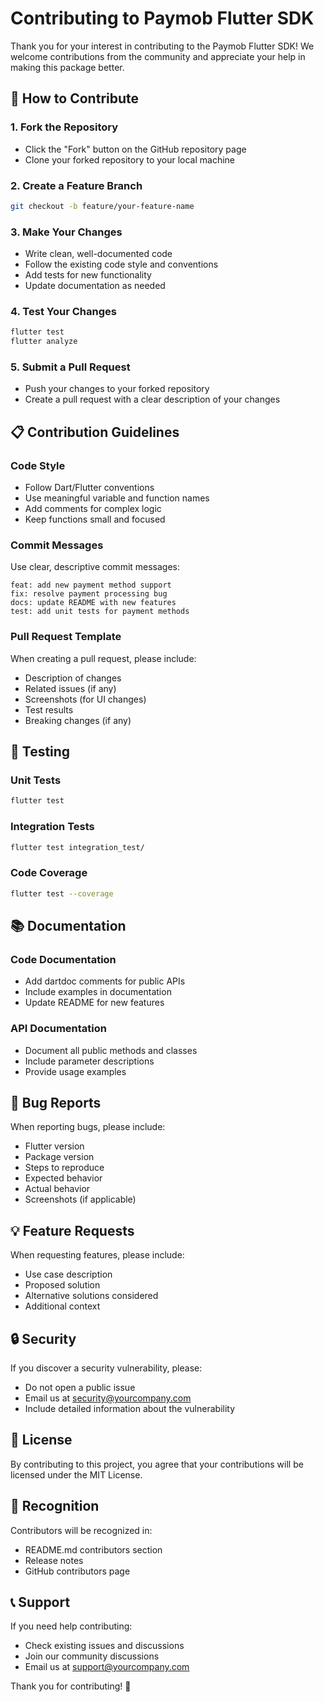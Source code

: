 # Contributing to Paymob Flutter SDK

Thank you for your interest in contributing to the Paymob Flutter SDK! We welcome contributions from the community and appreciate your help in making this package better.

## 🤝 How to Contribute

### 1. **Fork the Repository**
- Click the "Fork" button on the GitHub repository page
- Clone your forked repository to your local machine

### 2. **Create a Feature Branch**
```bash
git checkout -b feature/your-feature-name
```

### 3. **Make Your Changes**
- Write clean, well-documented code
- Follow the existing code style and conventions
- Add tests for new functionality
- Update documentation as needed

### 4. **Test Your Changes**
```bash
flutter test
flutter analyze
```

### 5. **Submit a Pull Request**
- Push your changes to your forked repository
- Create a pull request with a clear description of your changes

## 📋 Contribution Guidelines

### **Code Style**
- Follow Dart/Flutter conventions
- Use meaningful variable and function names
- Add comments for complex logic
- Keep functions small and focused

### **Commit Messages**
Use clear, descriptive commit messages:
```
feat: add new payment method support
fix: resolve payment processing bug
docs: update README with new features
test: add unit tests for payment methods
```

### **Pull Request Template**
When creating a pull request, please include:
- Description of changes
- Related issues (if any)
- Screenshots (for UI changes)
- Test results
- Breaking changes (if any)

## 🧪 Testing

### **Unit Tests**
```bash
flutter test
```

### **Integration Tests**
```bash
flutter test integration_test/
```

### **Code Coverage**
```bash
flutter test --coverage
```

## 📚 Documentation

### **Code Documentation**
- Add dartdoc comments for public APIs
- Include examples in documentation
- Update README for new features

### **API Documentation**
- Document all public methods and classes
- Include parameter descriptions
- Provide usage examples

## 🐛 Bug Reports

When reporting bugs, please include:
- Flutter version
- Package version
- Steps to reproduce
- Expected behavior
- Actual behavior
- Screenshots (if applicable)

## 💡 Feature Requests

When requesting features, please include:
- Use case description
- Proposed solution
- Alternative solutions considered
- Additional context

## 🔒 Security

If you discover a security vulnerability, please:
- Do not open a public issue
- Email us at security@yourcompany.com
- Include detailed information about the vulnerability

## 📝 License

By contributing to this project, you agree that your contributions will be licensed under the MIT License.

## 🎉 Recognition

Contributors will be recognized in:
- README.md contributors section
- Release notes
- GitHub contributors page

## 📞 Support

If you need help contributing:
- Check existing issues and discussions
- Join our community discussions
- Email us at support@yourcompany.com

Thank you for contributing! 🚀

